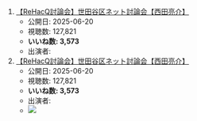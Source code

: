 1.  [【ReHacQ討論会】世田谷区ネット討論会【西田亮介】](/rehacq_fan/ids/https://www.youtube.com/watch?v=A6JpwISAoos "wikilink")
    -   公開日: 2025-06-20
    -   視聴数: 127,821
    -   **いいね数: 3,573**
    -   出演者: 
1.  [【ReHacQ討論会】世田谷区ネット討論会【西田亮介】](https://www.youtube.com/watch?v=A6JpwISAoos)
    -   公開日: 2025-06-20
    -   視聴数: 127,821
    -   **いいね数: 3,573**
    -   出演者: 
    - [![](https://img.youtube.com/vi/A6JpwISAoos/hqdefault.jpg)](https://www.youtube.com/watch?v=A6JpwISAoos)
